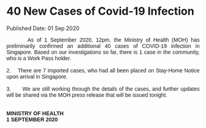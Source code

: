 <html>
    <meta http-equiv="Content-Type" content="text/html; charset=utf-8"/>
    <meta charset="utf-8"/>
    <title>40 New Cases of Covid-19 Infection</title>
    <body><h1>40 New Cases of Covid-19 Infection</h1>
    <p>Published Date: 01 Sep 2020</p> <p style="text-align: justify;"><span style="font-family: Arial;"><span style="font-size: 14px;">&nbsp; &nbsp; &nbsp; &nbsp;As of 1 September 2020, 12pm, the Ministry of Health (MOH) has preliminarily confirmed an additional 40 cases of COVID-19 infection in Singapore. Based on our investigations so far, there is 1 case in the community, who is a Work Pass holder.&nbsp;<br><br>2.&nbsp; &nbsp; There are 7 imported cases, who had all been placed on Stay-Home Notice upon arrival in Singapore.&nbsp;&nbsp;<br><br>3.&nbsp; &nbsp; &nbsp; We are still working through the details of the cases, and further updates will be shared via the MOH press release that will be issued tonight.&nbsp;<br><br><br><strong>MINISTRY OF HEALTH<br>1 SEPTEMBER 2020</strong></span></span></p></body>
</html>